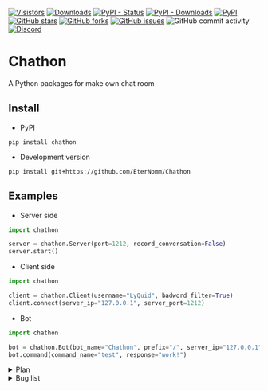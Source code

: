 [![Visistors](https://visitor-badge.glitch.me/badge?page_id=EterNomm.Chathon)](https://github.com/EterNomm/Chathon)
[![Downloads](https://static.pepy.tech/personalized-badge/chathon?period=total&units=international_system&left_color=grey&right_color=brightgreen&left_text=Downloads)](https://pepy.tech/project/chathon)
[![PyPI - Status](https://img.shields.io/pypi/status/chathon?label=Status&logo=python&logoColor=blue)](https://pypi.org/project/chathon)
[![PyPI - Downloads](https://img.shields.io/pypi/dm/Chathon?label=PyPI%20Downloads&logo=pypi)](https://pypi.org/project/chathon)
[![PyPI](https://img.shields.io/pypi/v/chathon?label=PyPI%20Version&logo=pypi)](https://pypi.org/project/chathon)
[![GitHub stars](https://img.shields.io/github/stars/EterNomm/Chathon?label=Stars&logo=github)](https://github.com/EterNomm/Chathon/stargazers)
[![GitHub forks](https://img.shields.io/github/forks/EterNomm/Chathon?label=Forks&logo=github)](https://github.com/EterNomm/Chathon/network)
[![GitHub issues](https://img.shields.io/github/issues/EterNomm/Chathon?label=Issues&logo=github)](https://github.com/EterNomm/Chathon/issues)
![GitHub commit activity](https://img.shields.io/github/commit-activity/y/EterNomm/Chathon?label=Commit%20Activity&logo=github)
[![Discord](https://img.shields.io/discord/887650006977347594?color=blue&label=EterNomm&logo=discord&logoColor=blue)](https://discord.com/invite/qpT2AeYZRN)

# Chathon
A Python packages for make own chat room

## Install
- PyPI
```
pip install chathon
```
- Development version
```
pip install git+https://github.com/EterNomm/Chathon
```

## Examples

- Server side
```py
import chathon

server = chathon.Server(port=1212, record_conversation=False)
server.start()
```
- Client side
```py
import chathon

client = chathon.Client(username="LyQuid", badword_filter=True)
client.connect(server_ip="127.0.0.1", server_port=1212)
```
- Bot
```py
import chathon

bot = chathon.Bot(bot_name="Chathon", prefix="/", server_ip="127.0.0.1", server_port=1212)
bot.command(command_name="test", response="work!")
```

<details>
    <summary>Plan</summary>
    <br>
    <ul>
        <li>Adding Colors</li>
        <li>Using Decorator</li>
        <p>We will try to create a decorator for the bot command, for example: @bot.command()</p>
    </ul>
</details>

<details>
    <summary>Bug list</summary>
    <br>
    <ul>
        <li>Spam (Small chances)</li>
        <p>Sometimes bots will spam when responding to users</p>
    </ul>
</details>
